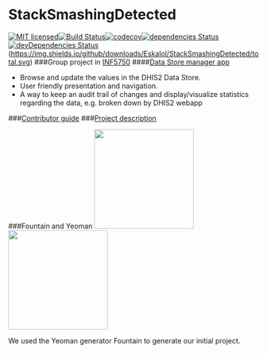 # StackSmashingDetected
[![MIT licensed](https://img.shields.io/badge/license-MIT-blue.svg)](https://raw.githubusercontent.com/Eskalol/StackSmashingDetected/master/LICENSE)[![Build Status](https://travis-ci.org/Eskalol/StackSmashingDetected.svg?branch=master)](https://travis-ci.org/Eskalol/StackSmashingDetected)[![codecov](https://codecov.io/gh/Eskalol/StackSmashingDetected/branch/master/graph/badge.svg)](https://codecov.io/gh/Eskalol/StackSmashingDetected)[![dependencies Status](https://david-dm.org/Eskalol/StackSmashingDetected/status.svg)](https://david-dm.org/Eskalol/StackSmashingDetected)[![devDependencies Status](https://david-dm.org/Eskalol/StackSmashingDetected/dev-status.svg)](https://david-dm.org/Eskalol/StackSmashingDetected?type=dev)(https://img.shields.io/github/downloads/Eskalol/StackSmashingDetected/total.svg)
###Group project in [INF5750](https://www.uio.no/studier/emner/matnat/ifi/INF5750/)
####[Data Store manager app](https://dhis2.github.io/dhis2-docs/master/en/developer/html/webapi_data_store.html)
- Browse and update the values in the DHIS2 Data Store. 
- User friendly presentation and navigation.
- A way to keep an audit trail of changes and display/visualize statistics regarding the data, e.g. broken down by DHIS2 webapp

###[Contributor guide](https://github.com/Eskalol/StackSmashingDetected/blob/master/not_for_deploy/contrib.md)
###[Project description](https://github.com/Eskalol/StackSmashingDetected/blob/master/not_for_deploy/project.md)


###Fountain and Yeoman
[<img src="http://fountainjs.io/assets/imgs/artworks/fountainjs-logo6-machine.png" width="200">](http://fountainjs.io/)[<img src="http://blog.teamtreehouse.com/wp-content/uploads/2014/01/yeoman-logo.png" width="200">](http://yeoman.io/)

We used the Yeoman generator Fountain to generate our initial project.
